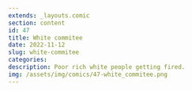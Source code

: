 ```yaml
---
extends: _layouts.comic
section: content
id: 47
title: White commitee
date: 2022-11-12
slug: white-commitee
categories:
description: Poor rich white people getting fired.
img: /assets/img/comics/47-white_commitee.png
---
```

